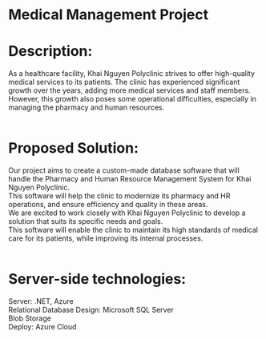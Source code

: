 # Medical Management Project

# Description:
As a healthcare facility, Khai Nguyen Polyclinic strives to offer high-quality medical services to its patients. 
The clinic has experienced significant growth over the years, adding more medical services and staff members.
However, this growth also poses some operational difficulties, especially in managing the pharmacy and human resources.
<br />
<br />
# Proposed Solution:
Our project aims to create a custom-made database software that will handle the Pharmacy and Human Resource Management System 
for Khai Nguyen Polyclinic.<br /> This software will help the clinic to modernize its pharmacy and HR operations, and ensure efficiency 
and quality in these areas. <br />We are excited to work closely with Khai Nguyen Polyclinic to develop a solution that suits its 
specific needs and goals. <br />This software will enable the clinic to maintain its high standards of medical care for its patients, 
while improving its internal processes.
<br />
<br />
# Server-side technologies:
Server: .NET, Azure <br />
Relational Database Design: Microsoft SQL Server<br />
Blob Storage<br />
Deploy: Azure Cloud<br />


